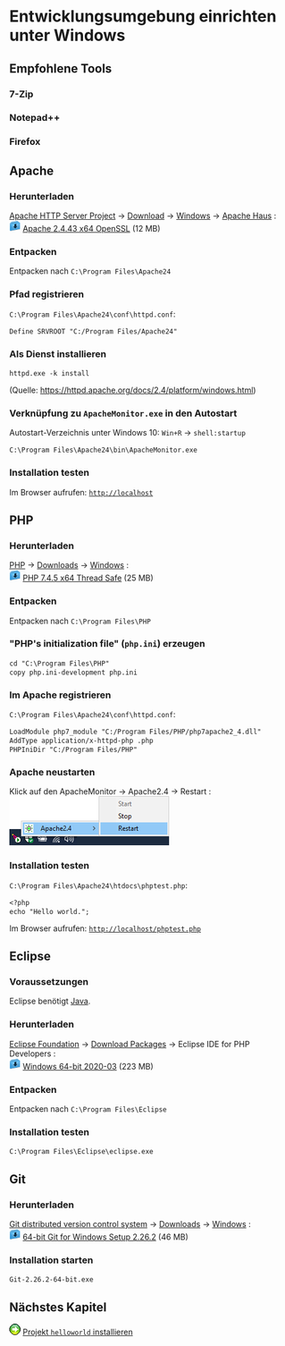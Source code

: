 # Entwicklungsumgebung einrichten unter Windows

## Empfohlene Tools
### 7-Zip
### Notepad++
### Firefox

## Apache

### Herunterladen

[Apache HTTP Server Project](https://httpd.apache.org/)
&rarr; [Download](https://httpd.apache.org/download.cgi)
&rarr; [Windows](https://httpd.apache.org/docs/current/platform/windows.html#down)
&rarr; [Apache Haus](https://www.apachehaus.com/cgi-bin/download.plx)
:  
![](Download-icon_20px.png)
[Apache 2.4.43 x64 OpenSSL](https://de.apachehaus.com/downloads/httpd-2.4.43-o111g-x64-vc15.zip) (12 MB)

### Entpacken
Entpacken nach `C:\Program Files\Apache24`

### Pfad registrieren
`C:\Program Files\Apache24\conf\httpd.conf`:

    Define SRVROOT "C:/Program Files/Apache24"

### Als Dienst installieren

    httpd.exe -k install
(Quelle: https://httpd.apache.org/docs/2.4/platform/windows.html)

### Verknüpfung zu `ApacheMonitor.exe` in den Autostart
Autostart-Verzeichnis unter Windows 10: `Win+R` &rarr; `shell:startup`

    C:\Program Files\Apache24\bin\ApacheMonitor.exe

### Installation testen
Im Browser aufrufen: [`http://localhost`](http://localhost)

## PHP

### Herunterladen

[PHP](https://www.php.net/)
&rarr; [Downloads](https://www.php.net/downloads)
&rarr; [Windows](https://windows.php.net/download#php-7.4)
:  
![](Download-icon_20px.png)
[PHP 7.4.5 x64 Thread Safe](https://windows.php.net/downloads/releases/php-7.4.5-Win32-vc15-x64.zip) (25 MB)

### Entpacken
Entpacken nach `C:\Program Files\PHP`

### "PHP's initialization file" (`php.ini`) erzeugen

    cd "C:\Program Files\PHP"
    copy php.ini-development php.ini

### Im Apache registrieren
`C:\Program Files\Apache24\conf\httpd.conf`:

    LoadModule php7_module "C:/Program Files/PHP/php7apache2_4.dll" 
    AddType application/x-httpd-php .php
    PHPIniDir "C:/Program Files/PHP"

### Apache neustarten
Klick auf den ApacheMonitor &rarr; Apache2.4 &rarr; Restart
:  
![](help_apache_restart.png)

### Installation testen
`C:\Program Files\Apache24\htdocs\phptest.php`:

    <?php
    echo "Hello world.";
Im Browser aufrufen: [`http://localhost/phptest.php`](http://localhost/phptest.php)

## Eclipse

### Voraussetzungen
Eclipse benötigt [Java](help_install_java.md).

### Herunterladen

[Eclipse Foundation](https://www.eclipse.org/)
&rarr; [Download Packages](https://www.eclipse.org/downloads/packages/)
&rarr; Eclipse IDE for PHP Developers
:  
![](Download-icon_20px.png)
[Windows 64-bit 2020-03](https://www.eclipse.org/downloads/download.php?file=/technology/epp/downloads/release/2020-03/R/eclipse-php-2020-03-R-win32-x86_64.zip) (223 MB)

### Entpacken
Entpacken nach `C:\Program Files\Eclipse`

### Installation testen

    C:\Program Files\Eclipse\eclipse.exe

## Git

### Herunterladen

[Git distributed version control system](https://git-scm.com/)
&rarr; [Downloads](https://git-scm.com/downloads)
&rarr; [Windows](https://git-scm.com/download/win)
:  
![](Download-icon_20px.png)
[64-bit Git for Windows Setup 2.26.2](https://github.com/git-for-windows/git/releases/download/v2.26.2.windows.1/Git-2.26.2-64-bit.exe) (46 MB)

### Installation starten

    Git-2.26.2-64-bit.exe


## Nächstes Kapitel
![](forward-icon_20px.png)
[Projekt `helloworld` installieren](install.md)
